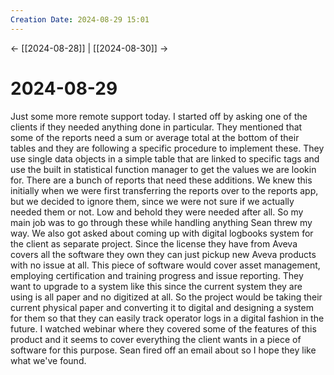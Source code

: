```yaml
---
Creation Date: 2024-08-29 15:01
---
```


<- [[2024-08-28]] | [[2024-08-30]]  ->

# 2024-08-29
Just some more remote support today. I started off by asking one of the clients
if they needed anything done in particular. They mentioned that some of the
reports need a sum or average total at the bottom of their tables and they are
following a specific procedure to implement these. They use single data objects
in a simple table that are linked to specific tags and use the built in
statistical function manager to get the values we are lookin for. There are a
bunch of reports that need these additions. We knew this initially when we were
first transferring the reports over to the reports app, but we decided to ignore
them, since we were not sure if we actually needed them or not. Low and behold
they were needed after all. So my main job was to go through these while
handling anything Sean threw my way. We also got asked about coming up with
digital logbooks system for the client as separate project. Since the license
they have from Aveva covers all the software they own they can just pickup new
Aveva products with no issue at all. This piece of software would cover asset
management, employing certification and training progress and issue reporting.
They want to upgrade to a system like this since the current system they are
using is all paper and no digitized at all. So the project would be taking their
current physical paper and converting it to digital and designing a system for
them so that they can easily track operator logs in a digital fashion in the
future. I watched webinar where they covered some of the features of this
product and it seems to cover everything the client wants in a piece of software
for this purpose. Sean fired off an email about so I hope they like what we've
found.